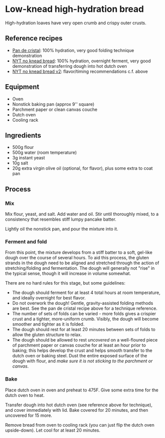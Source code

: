 # Low-knead high-hydration bread

High-hydration loaves have very open crumb and crispy outer crusts.

## Reference recipes

* [Pan de cristal](https://www.kingarthurbaking.com/recipes/pan-de-cristal-recipe): 100% hydration, very good folding technique demonstration
* [NYT no knead bread](https://www.youtube.com/watch?v=13Ah9ES2yTU): 100% hydration, overnight ferment, very good demonstration of transferring dough into hot dutch oven
* [NYT no knead bread v2](https://www.youtube.com/watch?v=4LaODcYSRXU): flavor/timing recommendations c.f. above

## Equipment

* Oven
* Nonstick baking pan (approx 9'' square)
* Parchment paper or clean canvas couche
* Dutch oven
* Cooling rack

## Ingredients

* 500g flour
* 500g water (room temperature)
* 3g instant yeast
* 10g salt
* 20g extra virgin olive oil (optional, for flavor), plus some extra to coat pan

## Process

### Mix

Mix flour, yeast, and salt.  Add water and oil.  Stir until thoroughly mixed, to a consistency that resembles stiff lumpy pancake batter.

Lightly oil the nonstick pan, and pour the mixture into it.

### Ferment and fold

From this point, the mixture develops from a stiff batter to a soft, gel-like dough over the course of several hours.  To aid this process, the gluten strands in the dough need to be aligned and stretched through the action of stretching/folding and fermentation.  The dough will generally not "rise" in the typical sense, though it will increase in volume somewhat.

There are no hard rules for this stage, but some guidelines:

* The dough should ferment for at least 4 total hours at room temperature, and ideally overnight for best flavor.
* Do not overwork the dough!  Gentle, gravity-assisted folding methods are best.  See the pan de cristal recipe above for a technique reference.
* The number of sets of folds can be varied - more folds gives a crispier crust and a tighter, more-uniform crumb.  Visibly, the dough will become smoother and tighter as it is folded.
* The dough should rest for at least 20 minutes between sets of folds to allow the gluten structure to relax.
* The dough should be allowed to rest *uncovered* on a well-floured piece of parchment paper or canvas couche for at least an hour prior to baking; this helps develop the crust and helps smooth transfer to the dutch oven or baking steel.  Dust the entire exposed surface of the dough with flour, and *make sure it is not sticking to the parchment or canvas*.

### Bake

Place dutch oven in oven and preheat to 475F.  Give some extra time for the dutch oven to heat.

Transfer dough into hot dutch oven (see reference above for technique), and cover immediately with lid.  Bake covered for 20 minutes, and then uncovered for 15 more.

Remove bread from oven to cooling rack (you can just flip the dutch oven upside-down).  Let cool for at least 20 minutes.
